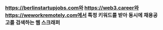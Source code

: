 ### https://berlinstartupjobs.com와 https://web3.career와 https://weworkremotely.com에서 특정 키워드를 받아 동시에 채용공고를 검색하는 웹 스크래퍼
